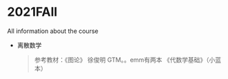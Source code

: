 # 2021FAll
All information about the course
* 离散数学
    >参考教材：《图论》 徐俊明 
               GTM。。emm有两本
              《代数学基础》（小蓝本）
              
